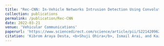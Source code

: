 ```yaml
---
title: "Rec-CNN: In-Vehicle Networks Intrusion Detection Using Convolutional Neural Networks Trained on Recurrence Plot"
collection: publications
permalink: /publication/Rec-CNN
date: 2022-03-21
venue: 'Vehicular Communications'
paperurl: 'https://www.sciencedirect.com/science/article/pii/S2214209622000171'
citation: 'Kibrom Araya Desta, <b>Shuji Ohira</b>, Ismail Arai, and Kazutoshi Fujikawa, "Rec-CNN: In-Vehicle Networks Intrusion Detection Using Convolutional Neural Networks Trained on Recurrence Plots," <i>Vehicular Communications</i>, Mar. 2022.'
---
```

